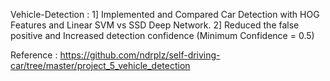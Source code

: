 Vehicle-Detection :
1] Implemented and Compared Car Detection with HOG Features and Linear SVM vs SSD Deep Network.
2] Reduced the false positive and Increased detection confidence (Minimum Confidence = 0.5)

Reference : https://github.com/ndrplz/self-driving-car/tree/master/project_5_vehicle_detection
